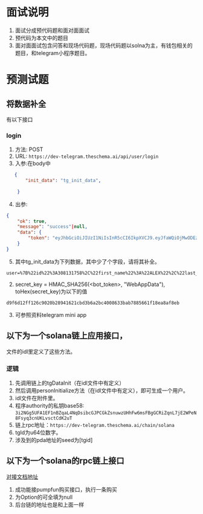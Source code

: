 # 面试说明
1. 面试分成预代码题和面对面面试
2. 预代码为本文中的题目
3. 面对面面试包含问答和现场代码题，现场代码题以solna为主，有钱包相关的题目，和telegram小程序题目。

# 预测试题
## 将数据补全
有以下接口
### login
1. 方法: POST
2. URL: `https://dev-telegram.theschema.ai/api/user/login`
3. 入参:在body中
```json
   {
       "init_data": "tg_init_data",
       
    }
```
4. 出参:
```json
{
    "ok": true,
    "message": "success"|null,
    "data": {
        "token": "eyJhbGciOiJIUzI1NiIsInR5cCI6IkpXVCJ9.eyJfaWQiOjMwODEzMTc1OCwiaWF0IjoxNzMxMzczNTMwLCJleHAiOjE3MzE1NDYzMzB9.oe_PCH0-6sfcmvK5-JnRmlR5XbXwxfuJEWuikySyfRs"
    }
}
```
5. 其中tg_init_data为下列数据，其中少了个字段，请将其补全。
```
user=%7B%22id%22%3A308131758%2C%22first_name%22%3A%22ALEX%22%2C%22last_name%22%3A%22IVANNIKOV.PRO%22%2C%22username%22%3A%22ivannikovPro%22%2C%22language_code%22%3A%22ru%22%2C%22allows_write_to_pm%22%3Atrue%7D&chat_instance=-1857114464680496286&chat_type=private&auth_date=1716232213
```
2. secret_key = HMAC_SHA256(<bot_token>, "WebAppData"), toHex(secret_key)为以下的值
```
d9f6d12ff126c9020b28941621cbd3b6a2bc4008633bab7885661f18ea8af8eb
```
3. 可参照资料telegram mini app

## 以下为一个solana链上应用接口，
文件的idl里定义了这些方法。
###  逻辑
1. 先调用链上的tgDataInit（在idl文件中有定义）
2. 然后调用personInitialize方法（在idl文件中有定义），即可生成一个用户。
3. idl文件在附件里。
4. 程序authority的私钥base58: ```3i2NGg5UFA1EF1nBZqaL4NqDsibcGJPCGkZsnuwzUHhFw6msFBgGCRiZqnL7jE2WPeN8Fsyq3cnUKLvsctCdK2uT```
5. 链上rpc地址：```https://dev-telegram.theschema.ai/chain/solana```
6. tgId为u64位数字。
7. 涉及到的pda地址的seed为[tgid]

## 以下为一个solana的rpc链上接口
[对接文档地址](https://sequoia-lawyer-8c7.notion.site/Telegram-Trade-Solana-149c9380ae9c804d851ce78dd7dce717)
1. 成功能接pumpfun购买接口，执行一条购买
2. 为Option的可全填为null
3. 后台链的地址也是和上面一样

